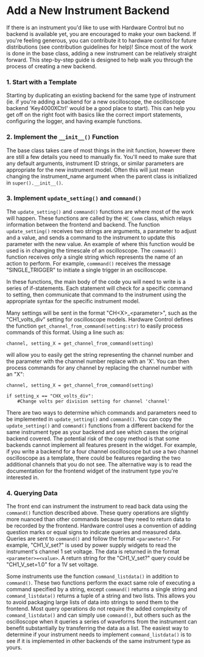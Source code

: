 # Add a New Instrument Backend

If there is an instrument you'd like to use with Hardware Control but no backend
is available yet, you are encouraged to make your own backend. If you're feeling
generous, you can contribute it to hardware control for future distributions
(see contribution guidelines for help)! Since most of the work is done in the
base class, adding a new instrument can be relatively straight forward. This
step-by-step guide is designed to help walk you through the process of creating
a new backend.

### 1. Start with a Template

Starting by duplicating an existing backend for the same type of instrument (ie.
if you're adding a backend for a new oscilloscope, the oscilloscope backend
'Key4000XCtrl' would be a good place to start). This can help you get off on the
right foot with basics like the correct import statements, configuring the
logger, and having example functions.

### 2. Implement the `__init__()` Function

The base class takes care of most things in the init function, however there are
still a few details you need to manually fix. You'll need to make sure that any
default arguments, instrument ID strings, or similar parameters are appropriate
for the new instrument model. Often this will just mean changing the
instrument_name argument when the parent class is initialized in
`super().__init__()`.

### 3. Implement `update_setting()` and `command()`

The `update_setting()` and `command()` functions are where most of the work will
happen. These functions are called by the `HC_Comm` class, which relays
information between the frontend and backend. The function `update_setting()`
receives two strings are arguments, a parameter to adjust and a value, and
sends a command to the instrument to update this parameter with the new value.
An example of where this function would be used is in changing the timescale of
an oscilloscope. The `command()` function receives only a single string which
represents the name of an action to perform. For example, `commmand()` receives
the message "SINGLE_TRIGGER" to initiate a single trigger in an oscilloscope.

In these functions, the main body of the code you will need to write is a series
of if-statements. Each statement will check for a specific command to setting,
then communicate that command to the instrument using the appropriate syntax for
the specific instrument model.

Many settings will be sent in the format "CH\<X\>\_\<parameter\>", such as the
"CH1_volts_div" setting for oscilloscope models. Hardware Control defines the
function `get_channel_from_command(setting:str)` to easily process commands of
this format. Using a line such as:

`channel, setting_X = get_channel_from_command(setting)`

will allow you to easily get the string representing the channel number and the
parameter with the channel number replace with an 'X'. You can then process
commands for any channel by replacing the channel number with an "X":

<pre><code>channel, setting_X = get_channel_from_command(setting)

if setting_x == "CHX_volts_div":
	#Change volts per division setting for channel 'channel'</code></pre>

There are two ways to determine which commands and parameters need to be
implemented in `update_setting()` and `command()`. You can copy the
`update_setting()` and `command()` functions from a different backend for the
same instrument type as your backend and see which cases the original backend
covered. The potential risk of the copy method is that some backends cannot
implement all features present in the widget. For example, if you write a
backend for a four channel oscilloscope but use a two channel oscilloscope as a
template, there could be features regarding the two additional channels that you
do not see. The alternative way is to read the documentation for the frontend
widget of the instrument type you're interested in.

### 4. Querying Data

The front end can instrument the instrument to read back data using the
`command()` function described above. These query operations are slightly more
nuanced than other commands because they need to return data to be recorded by
the frontend. Hardware control uses a convention of adding question marks or
equal signs to indicate queries and measured data. Queries are sent to `command()` and follow the format `<parameter>?`. For example, "CH1_V_set?" is used by power supply
widgets to read the instrument's channel 1 set voltage. The data is returned in
the format `<parameter>=<value>`. A return string for the "CH1_V_set?" query
could be "CH1_V_set=1.0" for a 1V set voltage.

Some instruments use the function `command_listdata()` in addition to
`command()`. These two functions perform the exact same role of executing a
command specified by a string, except `command()` returns a single string and
`command_listdata()` returns a tuple of a string and two lists. This allows
you to avoid packaging large lists of data into strings to send them to the
frontend. Most query operations do not require the added complexity of
`command_listdata()` and can simply use `command()`, but others such as the
oscilloscope when it queries a series of waveforms from the instrument can
benefit substantially by transferring the data as a list. The easiest way to
determine if your instrument needs to implement `command_listdata()` is to see
if it is implemented in other backends of the same instrument type as yours.

